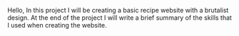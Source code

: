 Hello,
In this project I will be creating a basic recipe website with a brutalist design. At the end of the project I will write a brief summary of the skills that I used when creating the website.

